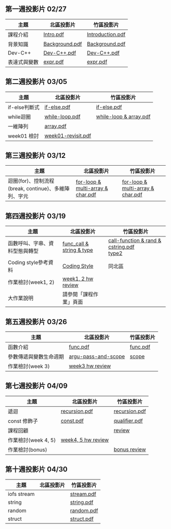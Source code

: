 ## 第一週投影片 02/27

| 主題         | 北區投影片                                                                      | 竹區投影片                                                                                |
| ----         | ----                                                                            | ----                                                                                      |
| 課程介紹     | [Intro.pdf](https://drive.google.com/open?id=0B13ab_fQ7QbjNzFpNkI5YVdlSG8)      | [Introduction.pdf](https://goo.gl/HGnbE6)                                                 |
| 背景知識     | [Background.pdf](https://drive.google.com/open?id=0B13ab_fQ7QbjTVpROVFmVnEtV0E) | [Background.pdf](https://goo.gl/tFkA5x)                                                   |
| Dev-C++      | [Dev-C++.pdf](https://drive.google.com/open?id=0B13ab_fQ7QbjbHd4alFORmJvenc)    | [Dev-C++.pdf](https://goo.gl/mqJXLV)                                                      |
| 表達式與變數 | [expr.pdf](https://drive.google.com/open?id=0B13ab_fQ7QbjYnRJX0NYUjBPdlU)       | [expr.pdf](https://drive.google.com/file/d/0Bzxow2VOUeFGeGpyektScnJXQnc/view?usp=sharing) |

## 第二週投影片 03/05

| 主題          | 北區投影片                                                                          | 竹區投影片                                      |
| ----          | ----                                                                                | ----                                            |
| if-else判斷式 | [if-else.pdf](https://goo.gl/evl4O3)                                                | [if-else.pdf](https://goo.gl/hWsC4m)            |
| while迴圈     | [while-loop.pdf](https://goo.gl/uvMD3L)                                             | [while-loop & array.pdf](https://goo.gl/edZKqg) |
| 一維陣列      | [array.pdf](https://goo.gl/Vf4q2U)                                                  |                                                 |
| week01 檢討   | [week01-revisit.pdf](https://drive.google.com/open?id=0B13ab_fQ7QbjZWtYOGVrU0dWTWs) |                                                 |

## 第三週投影片 03/12

| 主題                                                 | 北區投影片                                                                                                         | 竹區投影片                                                 |
| ----                                                 | ----                                                                                                               | ----                                                       |
| 迴圈(for)、控制流程(break, continue)、多維陣列、字元 | [for-loop & multi-array & char.pdf](https://drive.google.com/file/d/0B13ab_fQ7QbjYlpNRmpmQm5oeGc/view?usp=sharing) | [for-loop & multi-array & char.pdf](https://goo.gl/gYgv7E) |

## 第四週投影片 03/19

| 主題                           | 北區投影片                                                                            | 竹區投影片                                                                                                                                |
| ----                           | ----                                                                                  | ----                                                                                                                                      |
| 函數呼叫、字串、資料型態與轉型 | [func_call & string & type](http://www.csie.ntu.edu.tw/~b04902031/sprout_0319.html#1) | [call-function & rand & cstring.pdf](https://goo.gl/XZC4xm)    <br>[type2](https://drive.google.com/open?id=0Bzxow2VOUeFGZGo3TjNDNTA1TE0) |
| Coding style參考資料           | [Coding Style](http://goo.gl/R1aeIL)                                                  | 同北區                                                                                                                                    |
| 作業檢討(week1, 2)             | [week1, 2 hw review](https://goo.gl/a6kVM3)                                           |                                                                                                                                           |
| 大作業說明                     | 請參閱「課程作業」頁面                                                                |                                                                                                                                           |
## 第五週投影片 03/26

| 主題                   | 北區投影片                                   | 竹區投影片                                                                             |
| ----                   | ----                                         | ----                                                                                   |
| 函數介紹               | [func.pdf](https://goo.gl/uuq0nm)            | [func.pdf](https://goo.gl/IXyzDr)                                                      |
| 參數傳遞與變數生命週期 | [argu-pass-and-scope](https://goo.gl/d1v3aY) | [scope](https://drive.google.com/file/d/0B9UPSRcSqHjpVEtFYy1DVGttYnM/view?usp=sharing) |  |
| 作業檢討(week 3)       | [week3 hw review](https://goo.gl/ysOgMJ)     |                                                                                        |
## 第七週投影片 04/09

| 主題                | 北區投影片                                                                     | 竹區投影片                             |
| ----                | ----                                                                           | ----                                   |
| 遞迴                | [recursion.pdf](https://drive.google.com/open?id=0B13ab_fQ7QbjTDFxTC15M1VMQU0) | [recursion.pdf](https://goo.gl/uyZacw) |
| const 修飾子        | [const.pdf](https://drive.google.com/open?id=0B13ab_fQ7QbjY1BGOTBsSnVha1k)     | [qualifier.pdf](https://goo.gl/Bx2obT) |
| 課程回顧            |                                                                                | [review](https://goo.gl/K5cX0p)        |
| 作業檢討(week 4, 5) | [week4, 5 hw review](https://goo.gl/CJPU3D)                                    |                                        |
| 作業檢討(bonus)     |                                                                                | [bonus review](https://goo.gl/iK9Qox)  |

## 第十週投影片 04/30

| 主題        | 北區投影片 | 竹區投影片                          |
| ----------- | -----      | ----------------------------------- |
| iofs stream |            | [stream.pdf](https://goo.gl/KpXhyc) |
| string      |            | [string.pdf](https://drive.google.com/open?id=0Bzxow2VOUeFGOE1vWnVqVWNfcXM)|
| random      |            | [random.pdf](https://drive.google.com/open?id=0Bzxow2VOUeFGaDJMUXhXOGFub0U) |
| struct      |            | [struct.pdf](https://goo.gl/3w0lpw) |
